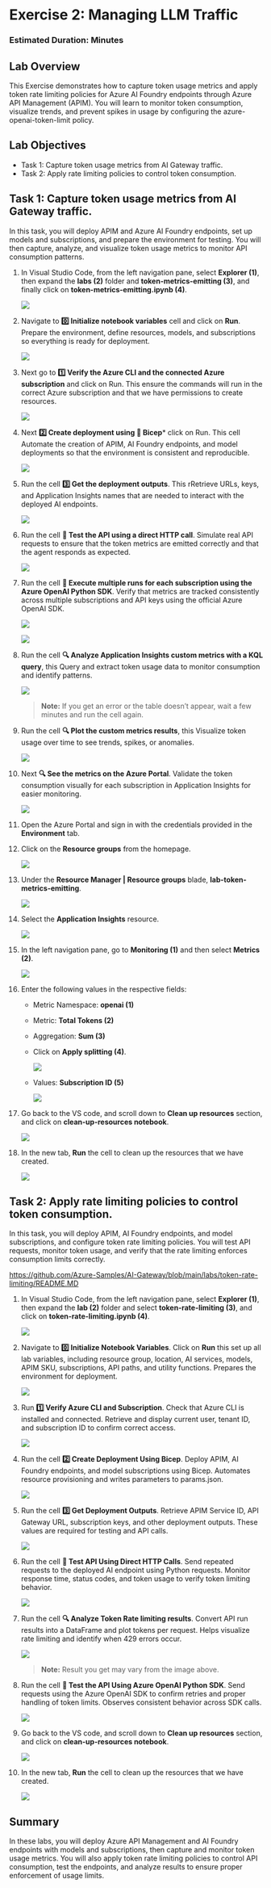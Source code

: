 # Exercise 2: Managing LLM Traffic

### Estimated Duration: Minutes

## Lab Overview

This Exercise demonstrates how to capture token usage metrics and apply token rate limiting policies for Azure AI Foundry endpoints through Azure API Management (APIM). You will learn to monitor token consumption, visualize trends, and prevent spikes in usage by configuring the azure-openai-token-limit policy.

## Lab Objectives

- Task 1: Capture token usage metrics from AI Gateway traffic. 
- Task 2: Apply rate limiting policies to control token consumption.

## Task 1: Capture token usage metrics from AI Gateway traffic. 

In this task, you will deploy APIM and Azure AI Foundry endpoints, set up models and subscriptions, and prepare the environment for testing. You will then capture, analyze, and visualize token usage metrics to monitor API consumption patterns.

1. In Visual Studio Code, from the left navigation pane, select **Explorer (1)**, then expand the **labs (2)** folder and **token-metrics-emitting (3)**, and finally click on **token-metrics-emitting.ipynb (4)**.

     ![](./media/e2t1p1.png)
   
1. Navigate to **0️⃣ Initialize notebook variables** cell and click on **Run**. Prepare the environment, define resources, models, and subscriptions so everything is ready for deployment.

   ![](./media/e2t1p2.png)

2. Next go to **1️⃣ Verify the Azure CLI and the connected Azure subscription** and click on Run. This ensure the commands will run in the correct Azure subscription and that we have permissions to create resources.

   ![](./media/e2t1p3.png)
   
3. Next **2️⃣ Create deployment using 🦾 Bicep*** click on Run. This cell Automate the creation of APIM, AI Foundry endpoints, and model deployments so that the environment is consistent and reproducible.

   ![](./media/e2t1p4.png)

4. Run the cell **3️⃣ Get the deployment outputs**. This rRetrieve URLs, keys, and Application Insights names that are needed to interact with the deployed AI endpoints.

   ![](./media/e2t1p5.png)
   
5. Run the cell **🧪 Test the API using a direct HTTP call**. Simulate real API requests to ensure that the token metrics are emitted correctly and that the agent responds as expected.

   ![](./media/e2t1p6.png)

6. Run the cell **🧪 Execute multiple runs for each subscription using the Azure OpenAI Python SDK**. Verify that metrics are tracked consistently across multiple subscriptions and API keys using the official Azure OpenAI SDK.

   ![](./media/e2t1p7.png)

   ![](./media/e2t1p7(1).png)

7. Run the cell **🔍 Analyze Application Insights custom metrics with a KQL query**, this Query and extract token usage data to monitor consumption and identify patterns.

    ![](./media/e2t1p8.png)

    >**Note:** If you get an error or the table doesn’t appear, wait a few minutes and run the cell again.

8. Run the cell **🔍 Plot the custom metrics results**, this Visualize token usage over time to see trends, spikes, or anomalies.

    ![](./media/e2t1p9.png)

9. Next **🔍 See the metrics on the Azure Portal**. Validate the token consumption visually for each subscription in Application Insights for easier monitoring.
    
    ![](./media/API-gateway-image34.png)

1. Open the Azure Portal and sign in with the credentials provided in the **Environment** tab.

1. Click on the **Resource groups** from the homepage.

   ![](./media/e2t1-rg(1).png)

1. Under the **Resource Manager | Resource groups** blade, **lab-token-metrics-emitting**.

   ![](./media/e2t1-rg.png)

1. Select the **Application Insights** resource.

   ![](./media/e2t1-appin.png)

1. In the left navigation pane, go to **Monitoring (1)** and then select **Metrics (2)**.

   ![](./media/e2t1-appin(1).png)

1. Enter the following values in the respective fields:

   - Metric Namespace: **openai (1)**
   - Metric: **Total Tokens (2)**
   - Aggregation: **Sum (3)**
   - Click on **Apply splitting (4)**.
   
      ![](./media/e2t1-appin(2).png)

   - Values: **Subscription ID (5)**

      ![](./media/e2t1-appin(3).png)

1. Go back to the VS code, and scroll down to **Clean up resources** section, and click on **clean-up-resources notebook**.

   ![](./media/e1t1p19.png)

1. In the new tab, **Run** the cell to clean up the resources that we have created.

   ![](./media/e2t1-clean.png)

## Task 2: Apply rate limiting policies to control token consumption. 

In this task, you will deploy APIM, AI Foundry endpoints, and model subscriptions, and configure token rate limiting policies. You will test API requests, monitor token usage, and verify that the rate limiting enforces consumption limits correctly.

https://github.com/Azure-Samples/AI-Gateway/blob/main/labs/token-rate-limiting/README.MD

1. In Visual Studio Code, from the left navigation pane, select **Explorer (1)**, then expand the **lab (2)** folder and select **token-rate-limiting (3)**, and click on **token-rate-limiting.ipynb (4)**.

   ![](./media/e2t2p1.png)

1. Navigate to **0️⃣ Initialize Notebook Variables**. Click on **Run** this set up all lab variables, including resource group, location, AI services, models, APIM SKU, subscriptions, API paths, and utility functions. Prepares the environment for deployment.

   ![](./media/e2t2p2.png)
   
1. Run **1️⃣ Verify Azure CLI and Subscription**. Check that Azure CLI is installed and connected. Retrieve and display current user, tenant ID, and subscription ID to confirm correct access.
   
   ![](./media/API-gateway-image37.png)

2. Run the cell **2️⃣ Create Deployment Using Bicep**. Deploy APIM, AI Foundry endpoints, and model subscriptions using Bicep. Automates resource provisioning and writes parameters to params.json.

   ![](./media/e2t2p4.png)

3. Run the cell **3️⃣ Get Deployment Outputs**. Retrieve APIM Service ID, API Gateway URL, subscription keys, and other deployment outputs. These values are required for testing and API calls.
  
   ![](./media/e2t2p5.png)

4. Run the cell **🧪 Test API Using Direct HTTP Calls**. Send repeated requests to the deployed AI endpoint using Python requests. Monitor response time, status codes, and token usage to verify token limiting behavior.

   ![](./media/e2t2p6.png)

5. Run the cell **🔍 Analyze Token Rate limiting results**. Convert API run results into a DataFrame and plot tokens per request. Helps visualize rate limiting and identify when 429 errors occur.

   ![](./media/e2t2p7.png)

   >**Note:** Result you get may vary from the image above.

6. Run the cell **🧪 Test the API Using Azure OpenAI Python SDK**. Send requests using the Azure OpenAI SDK to confirm retries and proper handling of token limits. Observes consistent behavior across SDK calls.

   ![](./media/e2t2p8.png)

1. Go back to the VS code, and scroll down to **Clean up resources** section, and click on **clean-up-resources notebook**.

   ![](./media/e1t1p19.png)

1. In the new tab, **Run** the cell to clean up the resources that we have created.

   ![](./media/e2t2-clean.png)

## Summary

In these labs, you will deploy Azure API Management and AI Foundry endpoints with models and subscriptions, then capture and monitor token usage metrics. You will also apply token rate limiting policies to control API consumption, test the endpoints, and analyze results to ensure proper enforcement of usage limits.
